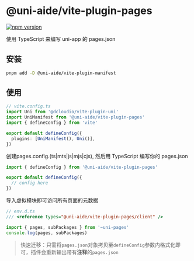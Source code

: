 # @uni-aide/vite-plugin-pages

[![npm version](https://img.shields.io/npm/v/@uni-aide/vite-plugin-pages.svg)](https://www.npmjs.com/package/@uni-aide/vite-plugin-pages)

使用 TypeScript 来编写 uni-app 的 pages.json

## 安装

``` bash
pnpm add -D @uni-aide/vite-plugin-manifest
```

## 使用

``` ts
// vite.config.ts
import Uni from '@dcloudio/vite-plugin-uni'
import UniManifest from '@uni-aide/vite-plugin-pages'
import { defineConfig } from 'vite'

export default defineConfig({
  plugins: [UniManifest(), Uni()],
})
```

创建pages.config.(ts|mts|js|mjs|cjs), 然后用 TypeScript 编写你的 pages.json

``` ts
import { defineConfig } from '@uni-aide/vite-plugin-pages'

export default defineConfig({
  // config here
})
```

导入虚拟模块即可访问所有页面的元数据

``` ts
// env.d.ts
/// <reference types="@uni-aide/vite-plugin-pages/client" />

import { pages, subPackages } from '~uni-pages'
console.log(pages, subPackages)
```

> 快速迁移：只需将`pages.json`对象拷贝至`defineConfig`参数内格式化即可，插件会重新输出带有**注释**的`pages.json`
